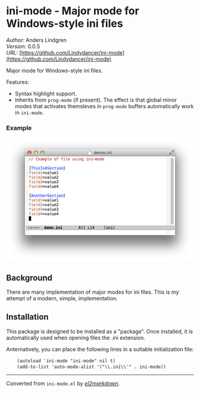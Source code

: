 # ini-mode - Major mode for Windows-style ini files

*Author:* Anders Lindgren<br>
*Version:* 0.0.5<br>
*URL:* [https://github.com/Lindydancer/ini-mode](https://github.com/Lindydancer/ini-mode)<br>

Major mode for Windows-style ini files.

Features:

* Syntax highlight support.
* Inherits from `prog-mode` (if present).  The effect is that global
  minor modes that activates themsleves in `prog-mode` buffers
  automatically work in `ini-mode`.

### Example

![Example](doc/demo.png)

## Background

There are many implementation of major modes for ini files.  This is
my attempt of a modern, simple, implementation.

## Installation

This package is designed to be installed as a "package".  Once
installed, it is automatically used when opening files the .ini
extension.

Anternatively, you can place the following lines in a suitable
initialization file:

        (autoload 'ini-mode "ini-mode" nil t)
        (add-to-list 'auto-mode-alist '("\\.ini\\'" . ini-mode))


---
Converted from `ini-mode.el` by [*el2markdown*](https://github.com/Lindydancer/el2markdown).
